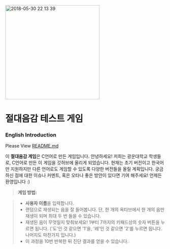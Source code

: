 <img width="297" alt="2018-05-30 22 13 39" src="https://user-images.githubusercontent.com/38921656/40873359-58ce0f62-664e-11e8-8d8b-5d8a76cd67df.PNG">

# 절대음감 테스트 게임

### English Introduction
Please View [README.md](https://github.com/kw-ic17/absolute-pitch-game/blob/master/README.md)

이 **절대음감 게임**은 C언어로 만든 게임입니다.
안녕하세요! 저희는 광운대학교 학생들로, C언어로 만든 이 게임을 깃허브에 올리게 되었습니다.
현재는 초기 버전이고 한국어만 지원하지만 다른 언어로도 게임할 수 있도록 다양한 버전들을 올릴 계획입니다.
궁금하신 점에 대한 이슈나 커멘트, 혹은 오타나 좋은 방안이 있다면 기여 해주세요! 언제든 환영입니다 :)

> **게임 방법:**

>- **사용자 이름**을 입력합니다.
>- 랜덤으로 재생되는 음을 잘 들어봅니다. 단, 한 개의 옥타브에서 한 개의 음만 재생이 되며 최대 두 번 들을 수 있습니다.
>- 재생된 음이 무엇일지 맞춰보세요! 1부터 7까지의 키패드상의 숫자 버튼을 누르면 됩니다.
('도'인 것 같으면 '1'을, '레'인 것 같으면 '2'를 누르면 됩니다. 나머지도 마찬가지 입니다.)
>- 이 과정을 10번 반복한 뒤 진단 결과를 얻을 수 있습니다.
